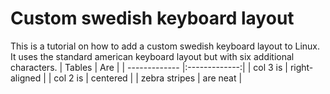 # Custom swedish keyboard layout
This is a tutorial on how to add a custom swedish keyboard layout to Linux. It uses the standard american keyboard layout but with six additional characters.
| Tables        | Are           |
| ------------- |:-------------:|
| col 3 is      | right-aligned |
| col 2 is      | centered      |
| zebra stripes | are neat      |
